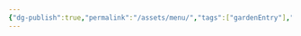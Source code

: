 ```yaml
---
{"dg-publish":true,"permalink":"/assets/menu/","tags":["gardenEntry"],"created":"2025-05-07T17:32:17.067+07:00"}
---
```


